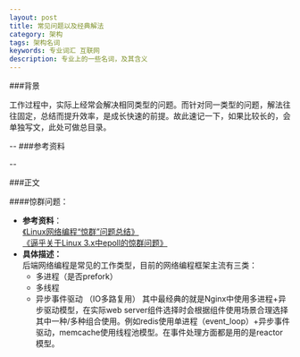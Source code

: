 ```yaml
---
layout: post
title: 常见问题以及经典解法
category: 架构
tags: 架构名词
keywords: 专业词汇 互联网
description: 专业上的一些名词，及其含义
---
```


###背景

工作过程中，实际上经常会解决相同类型的问题。而针对同一类型的问题，解法往往固定，总结而提升效率，是成长快速的前提。故此速记一下，如果比较长的，会单独写文，此处可做总目录。

--
###参考资料


--

###正文

####惊群问题：
- **参考资料**：  
  [《Linux网络编程“惊群”问题总结》](http://www.cnblogs.com/Anker/p/7071849.html)  
  [《逼乎关于Linux 3.x中epoll的惊群问题》](https://www.zhihu.com/question/24169490)
- **具体描述：**  
  后端网络编程是常见的工作类型，目前的网络编程框架主流有三类：
  	- 多进程（是否prefork）
  	- 多线程
  	- 异步事件驱动  （IO多路复用）
  	其中最经典的就是Nginx中使用多进程+异步驱动模型，在实际web server组件选择时会根据组件使用场景合理选择其中一种/多种组合使用。例如redis使用单进程（event_loop）+异步事件驱动，memcache使用线程池模型。在事件处理方面都是用的是reactor模型。










